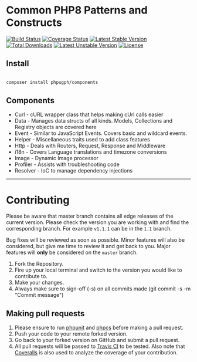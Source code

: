 # Common PHP8 Patterns and Constructs

[![Build Status](https://travis-ci.com/phpugph/components.svg?branch=main)](https://travis-ci.com/phpugph/components)
[![Coverage Status](https://coveralls.io/repos/github/phpugph/components/badge.svg?branch=main)](https://coveralls.io/github/phpugph/components?branch=main)
[![Latest Stable Version](https://poser.pugx.org/phpugph/components/v/stable)](https://packagist.org/packages/phpugph/components)
[![Total Downloads](https://poser.pugx.org/phpugph/components/downloads)](https://packagist.org/packages/phpugph/components)
[![Latest Unstable Version](https://poser.pugx.org/phpugph/components/v/unstable)](https://packagist.org/packages/phpugph/components)
[![License](https://poser.pugx.org/phpugph/components/license)](https://packagist.org/packages/phpugph/components)

## Install

```bash

composer install phpugph/components

```

## Components

 - Curl - cURL wrapper class that helps making cUrl calls easier
 - Data - Manages data structs of all kinds. Models, Collections and Registry objects are covered here
 - Event - Similar to JavaScript Events. Covers basic and wildcard events.
 - Helper - Miscellaneous traits used to add class features
 - Http - Deals with Routers, Request, Response and Middleware
 - i18n - Covers Language translations and timezone conversions
 - Image - Dynamic Image processor
 - Profiler - Assists with troubleshooting code
 - Resolver - IoC to manage dependency injections

----

<a name="contributing"></a>
# Contributing

Please be aware that master branch contains all edge releases of the current version. Please check the version you are working with and find the corresponding branch. For example `v1.1.1` can be in the `1.1` branch.

Bug fixes will be reviewed as soon as possible. Minor features will also be considered, but give me time to review it and get back to you. Major features will **only** be considered on the `master` branch.

1. Fork the Repository.
2. Fire up your local terminal and switch to the version you would like to
contribute to.
3. Make your changes.
4. Always make sure to sign-off (-s) on all commits made (git commit -s -m "Commit message")

## Making pull requests

1. Please ensure to run [phpunit](https://phpunit.de/) and
[phpcs](https://github.com/squizlabs/PHP_CodeSniffer) before making a pull request.
2. Push your code to your remote forked version.
3. Go back to your forked version on GitHub and submit a pull request.
4. All pull requests will be passed to [Travis CI](https://travis-ci.com/github/phpugph/components) to be tested. Also note that [Coveralls](https://coveralls.io/github/phpugph/components) is also used to analyze the coverage of your contribution.
